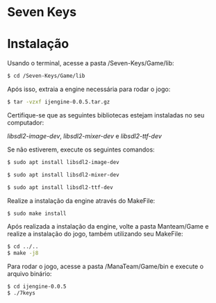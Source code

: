 # Seven Keys
  

# Instalação
Usando o terminal, acesse a pasta /Seven-Keys/Game/lib:

```sh
$ cd /Seven-Keys/Game/lib
```

Após isso, extraia a engine necessária para rodar o jogo:

```sh
$ tar -vzxf ijengine-0.0.5.tar.gz
```

Certifique-se que as seguintes bibliotecas estejam instaladas no seu computador:

*libsdl2-image-dev*,
*libsdl2-mixer-dev* e
*libsdl2-ttf-dev*

Se não estiverem, execute os seguintes comandos:

```sh
$ sudo apt install libsdl2-image-dev
```
```sh
$ sudo apt install libsdl2-mixer-dev
```
```sh
$ sudo apt install libsdl2-ttf-dev
```

Realize a instalação da engine através do MakeFile:

```sh
$ sudo make install
```
Após realizada a instalação da engine, volte a pasta Manteam/Game e realize a instalação do jogo, também utilizando seu MakeFile:

```sh
$ cd ../..
$ make -j8
```

Para rodar o jogo, acesse a pasta /ManaTeam/Game/bin e execute o arquivo binário:

```sh
$ cd ijengine-0.0.5
$ ./7keys
```
